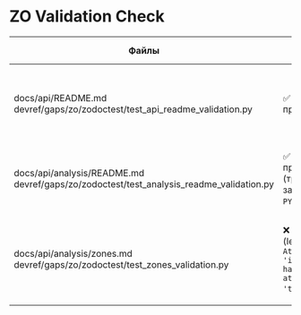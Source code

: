 # ZO Validation Check

| Файлы | Результат теста | Соответствие примеров | Непокрытые примеры кода |
| --- | --- | --- | --- |
| docs/api/README.md<br>devref/gaps/zo/zodoctest/test_api_readme_validation.py | ✅ 9/9 тестов пройдено | Universal Pipeline и PRELOADED MACD сценарии из документации запускаются в тестах `test_universal_pipeline_example` и `test_actual_macd_examples`; прочие шаги воспроизведены. | Вызов PRELOADED MACD `macd_indicator.calculate(data)` отсутствует в тесте. |
| docs/api/analysis/README.md<br>devref/gaps/zo/zodoctest/test_analysis_readme_validation.py | ✅ 9/9 тестов пройдено (требуется запуск с `PYTHONPATH=.`) | Проверяются примеры Universal Pipeline, t-test, анализ характеристик и последовательностей зон, `StatisticalAnalyzer`, кастомный `VolatilityAnalyzer`. | Раздел «Экспорт результатов анализа»: `run_all_hypothesis_tests(zones_info)` не исполняется. |
| docs/api/analysis/zones.md<br>devref/gaps/zo/zodoctest/test_zones_validation.py | ❌ 10/11 тестов (legacy API `AttributeError: 'int' object has no attribute 'total_seconds'`) | Актуальные примеры `indicator_context`, MACD/RSI/Stochastic, кастомный индикатор и `.with_strategies()` воспроизводятся тестами; Universal Pipeline сценарии совпадают с документацией. | Legacy-блок `find_support_resistance`/`ZoneFeaturesAnalyzer` падает на расчёте `total_seconds()`; маркетинговые декларации (`FICTIONAL_INDICATOR_99`, перечисление стратегий) не покрыты. |

